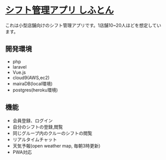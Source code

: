 # [シフト管理アプリ しふとん](https://nameless-woodland-04388.herokuapp.com/top)

これは小型店舗向けのシフト管理アプリです。1店舗10~20人ほどを想定しています。


## 開発環境
- php
- laravel
- Vue.js
- cloud9(AWS,ec2)
- mairaDB(local環境)
- postgres(heroku環境)

## 機能
- 会員登録、ログイン
- 自分のシフトの登録,閲覧
- 同じグループ内のクルーのシフトの閲覧
- リアルタイムチャット
- 天気予報(open weather map, 毎朝3時更新)
- PWA対応
